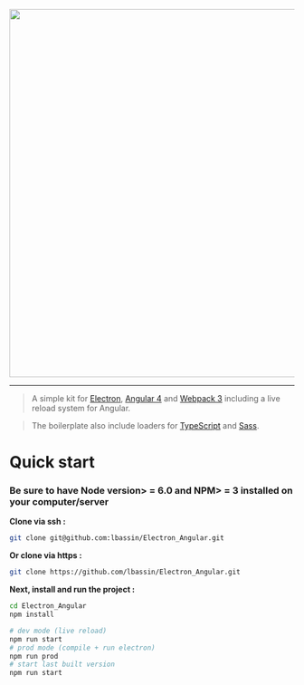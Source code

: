 <p align="center">
    <img src="https://i.imgur.com/w9lqUrU.png" width="650">
</p>

<hr>

> A simple kit for [Electron](https://electron.atom.io), [Angular 4](https://angular.io) and [Webpack 3](https://webpack.js.org) including a live reload system for Angular.

> The boilerplate also include loaders for [TypeScript](https://www.typescriptlang.org/) and [Sass](http://sass-lang.com/).

# Quick start
### Be sure to have Node version> = 6.0 and NPM> = 3 installed on your computer/server

**Clone via ssh :**
```bash
git clone git@github.com:lbassin/Electron_Angular.git
```

**Or clone via https :**
```bash
git clone https://github.com/lbassin/Electron_Angular.git
```

**Next, install and run the project :**
```bash
cd Electron_Angular
npm install

# dev mode (live reload)
npm run start
# prod mode (compile + run electron)
npm run prod 
# start last built version
npm run start 
```
